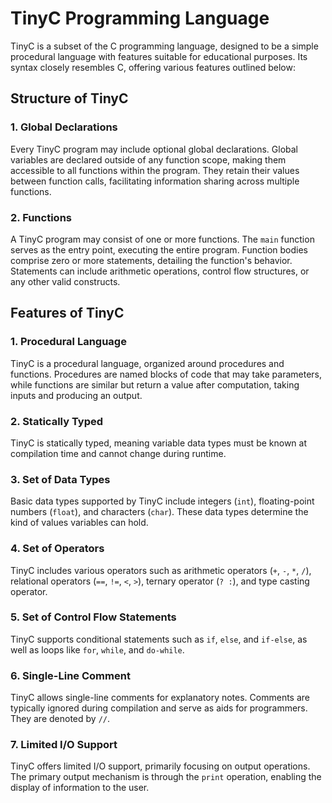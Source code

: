 # TinyC Programming Language

TinyC is a subset of the C programming language, designed to be a simple procedural language with features suitable for educational purposes. Its syntax closely resembles C, offering various features outlined below:

## Structure of TinyC

### 1. Global Declarations

Every TinyC program may include optional global declarations. Global variables are declared outside of any function scope, making them accessible to all functions within the program. They retain their values between function calls, facilitating information sharing across multiple functions.

### 2. Functions

A TinyC program may consist of one or more functions. The `main` function serves as the entry point, executing the entire program. Function bodies comprise zero or more statements, detailing the function's behavior. Statements can include arithmetic operations, control flow structures, or any other valid constructs.

## Features of TinyC

### 1. Procedural Language

TinyC is a procedural language, organized around procedures and functions. Procedures are named blocks of code that may take parameters, while functions are similar but return a value after computation, taking inputs and producing an output.

### 2. Statically Typed

TinyC is statically typed, meaning variable data types must be known at compilation time and cannot change during runtime.

### 3. Set of Data Types

Basic data types supported by TinyC include integers (`int`), floating-point numbers (`float`), and characters (`char`). These data types determine the kind of values variables can hold.

### 4. Set of Operators

TinyC includes various operators such as arithmetic operators (`+`, `-`, `*`, `/`), relational operators (`==`, `!=`, `<`, `>`), ternary operator (`? :`), and type casting operator.

### 5. Set of Control Flow Statements

TinyC supports conditional statements such as `if`, `else`, and `if-else`, as well as loops like `for`, `while`, and `do-while`.

### 6. Single-Line Comment

TinyC allows single-line comments for explanatory notes. Comments are typically ignored during compilation and serve as aids for programmers. They are denoted by `//`.

### 7. Limited I/O Support

TinyC offers limited I/O support, primarily focusing on output operations. The primary output mechanism is through the `print` operation, enabling the display of information to the user.


